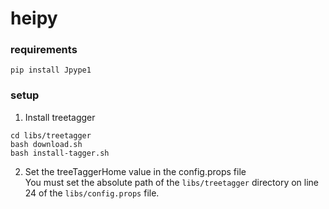 # heipy

### requirements

```
pip install Jpype1
```

### setup

1. Install treetagger  
```
cd libs/treetagger
bash download.sh
bash install-tagger.sh
```

2. Set the treeTaggerHome value in the config.props file  
You must set the absolute path of the `libs/treetagger` directory on line 24 of the `libs/config.props` file.